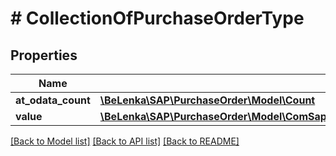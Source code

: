 # # CollectionOfPurchaseOrderType

## Properties

Name | Type | Description | Notes
------------ | ------------- | ------------- | -------------
**at_odata_count** | [**\BeLenka\SAP\PurchaseOrder\Model\Count**](Count.md) |  | [optional]
**value** | [**\BeLenka\SAP\PurchaseOrder\Model\ComSapGatewaySrvdA2xApiPurchaseorder2V0001PurchaseOrderType[]**](ComSapGatewaySrvdA2xApiPurchaseorder2V0001PurchaseOrderType.md) |  | [optional]

[[Back to Model list]](../../README.md#models) [[Back to API list]](../../README.md#endpoints) [[Back to README]](../../README.md)
